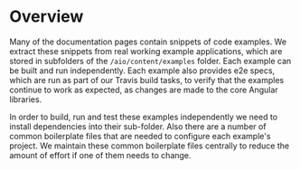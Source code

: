# Overview

Many of the documentation pages contain snippets of code examples. We extract these snippets from real working example
applications, which are stored in subfolders of the `/aio/content/examples` folder. Each example can be built and run
independently. Each example also provides e2e specs, which are run as part of our Travis build tasks, to verify that the
examples continue to work as expected, as changes are made to the core Angular libraries.

In order to build, run and test these examples independently we need to install dependencies into their sub-folder. Also
there are a number of common boilerplate files that are needed to configure each example's project. We maintain these
common boilerplate files centrally to reduce the amount of effort if one of them needs to change.